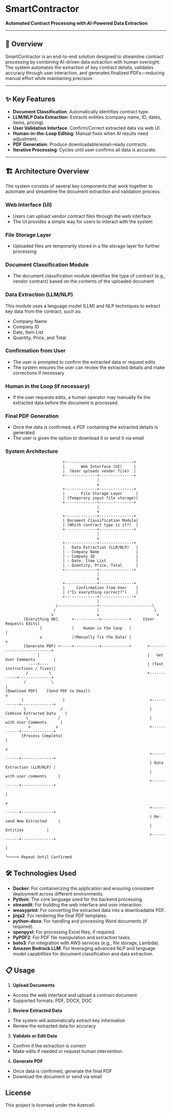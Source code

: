 # SmartContractor

**Automated Contract Processing with AI-Powered Data Extraction**

---

## 📖 Overview

SmartContractor is an end-to-end solution designed to streamline contract processing by combining AI-driven data extraction with human oversight. The system automates the extraction of key contract details, validates accuracy through user interaction, and generates finalized PDFs—reducing manual effort while maintaining precision.

---

## ✨ Key Features

- **Document Classification**: Automatically identifies contract type.
- **LLM/NLP Data Extraction**: Extracts entities (company name, ID, dates, items, pricing).
- **User Validation Interface**: Confirm/Correct extracted data via web UI.
- **Human-in-the-Loop Editing**: Manual fixes when AI results need adjustment.
- **PDF Generation**: Produce downloadable/email-ready contracts.
- **Iterative Processing**: Cycles until user confirms all data is accurate.

---

## 🏗️ Architecture Overview

The system consists of several key components that work together to automate and streamline the document extraction and validation process:

### Web Interface (UI)
- Users can upload vendor contract files through the web interface
- The UI provides a simple way for users to interact with the system

### File Storage Layer
- Uploaded files are temporarily stored in a file storage layer for further processing

### Document Classification Module
- The document classification module identifies the type of contract (e.g., vendor contract) based on the contents of the uploaded document

### Data Extraction (LLM/NLP)
This module uses a language model (LLM) and NLP techniques to extract key data from the contract, such as:
- Company Name
- Company ID
- Date, Item List
- Quantity, Price, and Total

### Confirmation from User
- The user is prompted to confirm the extracted data or request edits
- The system ensures the user can review the extracted details and make corrections if necessary

### Human in the Loop (if necessary)
- If the user requests edits, a human operator may manually fix the extracted data before the document is processed

### Final PDF Generation
- Once the data is confirmed, a PDF containing the extracted details is generated
- The user is given the option to download it or send it via email

### System Architecture
```plaintext
                         +------------------------------+
                         |       Web Interface (UI)     |
                         |  (User uploads vendor file)  |
                         +--------------+---------------+
                                        |
                                        v
                         +--------------+---------------+
                         |       File Storage Layer      |
                         | (Temporary input file storage)|
                         +--------------+---------------+
                                        |
                                        v
                         +--------------+---------------+
                         | Document Classification Module|
                         | (Which contract type is it?)  |
                         +--------------+---------------+
                                        |
                                        v
                         +--------------+---------------+
                         |   Data Extraction (LLM/NLP)   |
                         | - Company Name                |
                         | - Company ID                  |
                         | - Date, Item List             |
                         | - Quantity, Price, Total      |
                         +--------------+---------------+
                                        |
                                        v
                         +--------------+---------------+
                         |     Confirmation from User    |
                         | ("Is everything correct?")    |
                         +--------------+---------------+
                                        |
                      /-----------------+-----------------------\
                     /                  |                        \
                    v                   v                         v
        [Everything OK]      +-----------+------------+     [User Requests Edits]        
               |             |    Human in the loop   |                |
               v             |(Manually fix the Data) |                v
        [Generate PDF] <-----+-----------+------------+       +---------------------------+
              |                                               |   Get User Comments        |
          ----+----                                           | (Text instructions / fixes)|
         /         \                                          +------------+--------------+
        /           \                                                      |
[Download PDF]    [Send PDF to Email]                                      v
       |                 |                                     +------------+--------------+
        \               /                                      | Combine Extracted Data    |
         \             /                                       |   with User Comments      |
          v           v                                        +------------+--------------+
       [Process Complete]                                                   |
                                                                            v
                                                               +------------+--------------+
                                                               | Data Extraction (LLM/NLP) |
                                                               |    with user comments     |
                                                               +------------+--------------+
                                                                            |
                                                                            v
                                                               +------------+--------------+
                                                               | Re-send New Extracted     |
                                                               |         Entities          |
                                                               +------------+--------------+
                                                                            |
                                                                            └────> Repeat Until Confirmed

```


## 🛠️ Technologies Used
- **Docker**: For containerizing the application and ensuring consistent deployment across different environments.
- **Python**: The core language used for the backend processing.
- **streamlit**: For building the web interface and user interaction.
- **weasyprint**: For converting the extracted data into a downloadable PDF.
- **jinja2**: For rendering the final PDF templates.
- **python-docx**: For handling and processing Word documents (if required).
- **openpyxl**: For processing Excel files, if required.
- **PyPDF2**: For PDF file manipulation and extraction tasks.
- **boto3**: For integration with AWS services (e.g., file storage, Lambda).
- **Amazon Bedrock LLM**: For leveraging advanced NLP and language model capabilities for document classification and data extraction.

## 📋 Usage
1. **Upload Documents**
* Access the web interface and upload a contract document
* Supported formats: PDF, DOCX, DOC
2. **Review Extracted Data**
* The system will automatically extract key information
* Review the extracted data for accuracy
3. **Validate or Edit Data**
* Confirm if the extraction is correct
* Make edits if needed or request human intervention
4. **Generate PDF**
* Once data is confirmed, generate the final PDF
* Download the document or send via email

## License
This project is licensed under the Azercell.